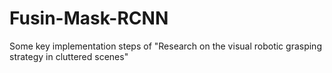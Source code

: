 # Fusin-Mask-RCNN
Some key implementation steps of "Research on the visual robotic grasping strategy in cluttered scenes"
